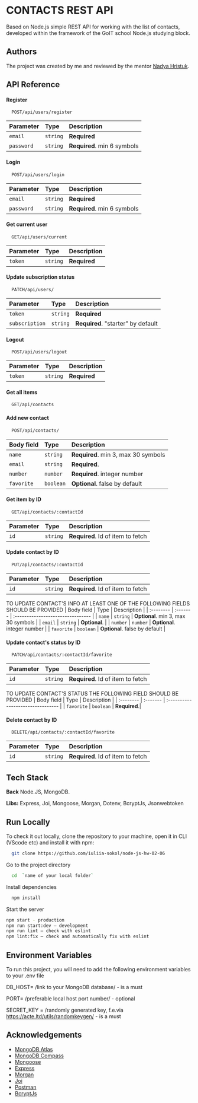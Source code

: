 # CONTACTS REST API

Based on Node.js simple REST API for working with the list of contacts, developed within the framework of the GoIT school Node.js studying block.

## Authors

The project was created by me and reviewed by the mentor [Nadya Hristuk](https://github.com/NadyaHristuk).

## API Reference

#### Register

```http
  POST/api/users/register
```

| Parameter  | Type     | Description                 |
| :--------- | :------- | :-------------------------- |
| `email`    | `string` | **Required**                |
| `password` | `string` | **Required**. min 6 symbols |

#### Login

```http
  POST/api/users/login
```

| Parameter  | Type     | Description                 |
| :--------- | :------- | :-------------------------- |
| `email`    | `string` | **Required**                |
| `password` | `string` | **Required**. min 6 symbols |

#### Get current user

```http
  GET/api/users/current
```

| Parameter | Type     | Description  |
| :-------- | :------- | :----------- |
| `token`   | `string` | **Required** |

#### Update subscription status

```http
  PATCH/api/users/
```

| Parameter      | Type     | Description                        |
| :------------- | :------- | :--------------------------------- |
| `token`        | `string` | **Required**                       |
| `subscription` | `string` | **Required**. "starter" by default |

#### Logout

```http
  POST/api/users/logout
```

| Parameter | Type     | Description  |
| :-------- | :------- | :----------- |
| `token`   | `string` | **Required** |

#### Get all items

```http
  GET/api/contacts
```

#### Add new contact

```http
  POST/api/contacts/
```

| Body field | Type      | Description                         |
| :--------- | :-------- | :---------------------------------- |
| `name`     | `string`  | **Required**. min 3, max 30 symbols |
| `email`    | `string`  | **Required**.                       |
| `number`   | `number`  | **Required**. integer number        |
| `favorite` | `boolean` | **Optional**. false by default      |

#### Get item by ID

```http
  GET/api/contacts/:contactId
```

| Parameter | Type     | Description                       |
| :-------- | :------- | :-------------------------------- |
| `id`      | `string` | **Required**. Id of item to fetch |

#### Update contact by ID

```http
  PUT/api/contacts/:contactId
```

| Parameter | Type     | Description                       |
| :-------- | :------- | :-------------------------------- |
| `id`      | `string` | **Required**. Id of item to fetch |

TO UPDATE CONTACT'S INFO AT LEAST ONE OF THE FOLLOWING FIELDS SHOULD BE PROVIDED
| Body field | Type | Description |
| :-------- | :------- | :-------------------------------- |
| `name` | `string` | **Optional**. min 3, max 30 symbols |
| `email` | `string` | **Optional**. |
| `number` | `number` | **Optional**. integer number |
| `favorite` | `boolean` | **Optional**. false by default |

#### Update contact's status by ID

```http
  PATCH/api/contacts/:contactId/favorite
```

| Parameter | Type     | Description                       |
| :-------- | :------- | :-------------------------------- |
| `id`      | `string` | **Required**. Id of item to fetch |

TO UPDATE CONTACT'S STATUS THE FOLLOWING FIELD SHOULD BE PROVIDED
| Body field | Type | Description |
| :-------- | :------- | :-------------------------------- |
| `favorite` | `boolean` | **Required**.|

#### Delete contact by ID

```http
  DELETE/api/contacts/:contactId/favorite
```

| Parameter | Type     | Description                       |
| :-------- | :------- | :-------------------------------- |
| `id`      | `string` | **Required**. Id of item to fetch |

## Tech Stack

**Back** Node.JS, MongoDB.

**Libs:** Express, Joi, Mongoose, Morgan, Dotenv, BcryptJs, Jsonwebtoken

## Run Locally

To check it out locally, clone the repository to your machine, open it in CLI (VScode etc) and install it with npm:

```bash
  git clone https://github.com/iuliia-sokol/node-js-hw-02-06
```

Go to the project directory

```bash
  cd  `name of your local folder`
```

Install dependencies

```bash
  npm install
```

Start the server

```bash
npm start - production
npm run start:dev — development
npm run lint — check with eslint
npm lint:fix — check and automatically fix with eslint
```

## Environment Variables

To run this project, you will need to add the following environment variables to your .env file

DB_HOST= /link to your MongoDB database/ - is a must

PORT= /preferable local host port number/ - optional

SECRET_KEY = /randomly generated key, f.e.via https://acte.ltd/utils/randomkeygen/ - is a must

## Acknowledgements

- [MongoDB Atlas](https://www.mongodb.com/atlas/database)
- [MongoDB Compass](https://www.mongodb.com/try/download/shell)
- [Mongoose](https://mongoosejs.com/)
- [Express](https://www.npmjs.com/package/express)
- [Morgan](https://www.npmjs.com/package/morgan)
- [Joi](https://github.com/hapijs/joi)
- [Postman](https://www.postman.com/)
- [BcryptJs](https://github.com/dcodeIO/bcrypt.js#readme)
